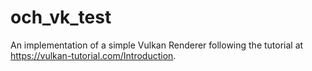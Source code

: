 # och_vk_test

An implementation of a simple Vulkan Renderer following the tutorial at https://vulkan-tutorial.com/Introduction.
